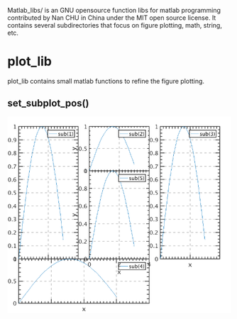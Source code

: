 Matlab_libs/ is an GNU opensource function libs for matlab programming contributed by Nan CHU in China under the MIT open source license. It contains several subdirectories that focus on figure plotting, math, string, etc.

# plot_lib
plot_lib contains small matlab functions to refine the figure plotting.

## set_subplot_pos()

![set_subplot_pos example](/data/example_figure_set_subplot_pos.png)
